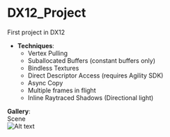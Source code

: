 # DX12_Project
First project in DX12

* __Techniques__:
	* Vertex Pulling
	* Suballocated Buffers (constant buffers only)
	* Bindless Textures
	* Direct Descriptor Access (requires Agility SDK)
	* Async Copy
	* Multiple frames in flight
	* Inline Raytraced Shadows (Directional light)

__Gallery__:  
Scene  
![Alt text](gallery/ss.png?raw=true "Screenshot")  